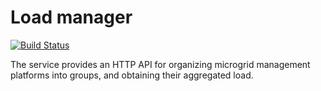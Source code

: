 # Load manager

[![Build Status][travis-img]][travis-url]

The service provides an HTTP API for organizing microgrid management platforms into groups, and
obtaining their aggregated load.

[travis-img]: https://travis-ci.org/MainfluxLabs/loadmanager.svg?branch=master
[travis-url]: https://travis-ci.org/MainfluxLabs/loadmanager
